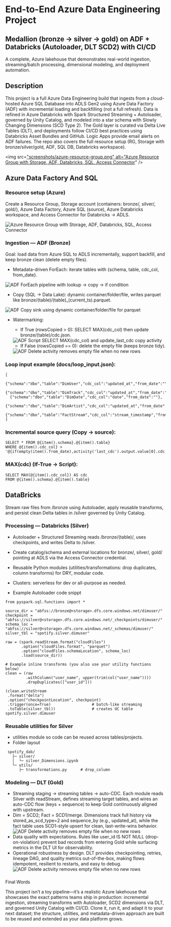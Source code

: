 # End-to-End Azure Data Engineering Project
## Medallion (bronze → silver → gold) on ADF + Databricks (Autoloader, DLT SCD2) with CI/CD

A complete, Azure lakehouse that demonstrates real-world ingestion, streaming/batch processing, dimensional modeling, and deployment automation.

## Description

This project is a full Azure Data Engineering build that ingests from a cloud-hosted Azure SQL Database into ADLS Gen2 using Azure Data Factory (ADF) with incremental loading and backfilling (not a full refresh). Data is refined in Azure Databricks with Spark Structured Streaming + Autoloader, governed by Unity Catalog, and modeled into a star schema with Slowly Changing Dimensions (SCD Type 2). The Gold layer is curated via Delta Live Tables (DLT), and deployments follow CI/CD best practices using Databricks Asset Bundles and GitHub. Logic Apps provide email alerts on ADF failures. The repo also covers the full resource setup (RG, Storage with bronze/silver/gold, ADF, SQL DB, Databricks workspace).

<img src=["screenshots/azure-resource-group.png" alt="Azure Resource Group with Storage, ADF, Databricks, SQL, Access Connector](https://github.com/pninad9/End-to-End-Azure-Databricks-Data-Engineering-Project/blob/master/Screenshot/Reasource%20Group.png?raw=true)" />

## Azure Data Factory And SQL

### Resource setup (Azure)

 Create a Resource Group, Storage account (containers: bronze/, silver/, gold/), Azure Data Factory, Azure SQL (source), Azure Databricks workspace, and Access Connector for Databricks → ADLS.
 
 <img src="screenshots/azure-resource-group.png" alt="Azure Resource Group with Storage, ADF, Databricks, SQL, Access Connector" />

### Ingestion — ADF (Bronze)

Goal: load data from Azure SQL to ADLS incrementally, support backfill, and keep bronze clean (delete empty files).

* Metadata-driven ForEach: iterate tables with {schema, table, cdc_col, from_date}.
<img src="screenshots/adf-foreach.png" alt="ADF ForEach pipeline with lookup → copy → if condition" />

* Copy (SQL → Data Lake): dynamic container/folder/file, writes parquet like bronze/(table)/(table)_(current_ts).parquet.
<img src="screenshots/adf-copy-sink.png" alt="ADF Copy sink using dynamic container/folder/file for parquet" />

* Watermarking:

    * If True (rowsCopied > 0): SELECT MAX(cdc_col) then update bronze/(table)/cdc.json.
    <img src="screenshots/adf-if-true-maxcdc.png" alt="ADF Script SELECT MAX(cdc_col) and update_last_cdc copy activity" />

    * If False (rowsCopied == 0): delete the empty file (keeps bronze tidy).
    <img src="screenshots/adf-if-false-delete.png" alt="ADF Delete activity removes empty file when no new rows" />

### Loop input example (docs/loop_input.json):

```
[
  {"schema":"dbo","table":"DimUser","cdc_col":"updated_at","from_date":""},
  {"schema":"dbo","table":"DimTrack","cdc_col":"updated_at","from_date":""},
  {"schema":"dbo","table":"DimDate","cdc_col":"date","from_date":""},
  {"schema":"dbo","table":"DimArtist","cdc_col":"updated_at","from_date":""},
  {"schema":"dbo","table":"FactStream","cdc_col":"stream_timestamp","from_date":""}
]
```

### Incremental source query (Copy → source):

```
SELECT * FROM @{item().schema}.@{item().table}
WHERE @{item().cdc_col} > '@{if(empty(item().from_date),activity('last_cdc').output.value[0].cdc,item().from_date)}'
```

### MAX(cdc) (If-True → Script):

```
SELECT MAX(@{item().cdc_col}) AS cdc
FROM @{item().schema}.@{item().table}
```

## DataBricks

Stream raw files from /bronze using Autoloader, apply reusable transforms, and persist clean Delta tables in /silver governed by Unity Catalog.

### Processing — Databricks (Silver)

* Autoloader + Structured Streaming reads /bronze/(table)/, uses checkpoints, and writes Delta to /silver. 
* Create catalog/schema and external locations for bronze/, silver/, gold/ pointing at ADLS via the Access Connector credential.
* Reusable Python modules (utilities/transformations: drop duplicates, column transforms) for DRY, modular code.
* Clusters: serverless for dev or all-purpose as needed.

* Example Autoloader code snippt
```
from pyspark.sql.functions import *

source_dir = "abfss://bronze@<storage>.dfs.core.windows.net/dimuser/"
checkpoint = "abfss://silver@<storage>.dfs.core.windows.net/_checkpoints/dimuser/"
schema_loc = "abfss://silver@<storage>.dfs.core.windows.net/_schemas/dimuser/"
silver_tbl = "spotify.silver.dimuser"

raw = (spark.readStream.format("cloudFiles")
       .option("cloudFiles.format", "parquet")
       .option("cloudFiles.schemaLocation", schema_loc)
       .load(source_dir))

# Example inline transforms (you also use your utility functions below)
clean = (raw
         .withColumn("user_name", upper(trim(col("user_name"))))
         .dropDuplicates(["user_id"]))

(clean.writeStream
 .format("delta")
 .option("checkpointLocation", checkpoint)
 .trigger(once=True)                  # batch-like streaming
 .toTable(silver_tbl))                # creates UC table spotify.silver.dimuser
```

### Reusable utilities for Silver
* utilities module so code can be reused across tables/projects.
* Folder layout
```
 spotify_dab/
   ├─ silver/
   │  └─ silver_Dimensions.ipynb
   └─ utils/
      ├─ transformations.py      # drop_column
```

### Modeling — DLT (Gold)

* Streaming staging → streaming tables → auto-CDC.
    Each module reads Silver with readStream, defines streaming target tables, and wires an auto-CDC flow (keys + sequence) to keep Gold continuously aligned with upstream.
* Dim = SCD2; Fact = SCD1/merge.
    Dimensions track full history via stored_as_scd_type=2 and sequence_by (e.g., updated_at), while the fact table uses SCD1-style upsert for clean, last-write-wins behavior.
        <img src="screenshots/adf-if-false-delete.png" alt="ADF Delete activity removes empty file when no new rows" />
* Data quality with expectations.
    Rules like user_id IS NOT NULL (drop-on-violation) prevent bad records from entering Gold while surfacing metrics in the DLT UI for observability.
* Operational robustness by design.
    DLT provides checkpointing, retries, lineage DAG, and quality metrics out-of-the-box, making flows idempotent, resilient to restarts, and easy to debug.
         <img src="screenshots/adf-if-false-delete.png" alt="ADF Delete activity removes empty file when no new rows" />


###
Final Words

This project isn’t a toy pipeline—it’s a realistic Azure lakehouse that showcases the exact patterns teams ship in production: incremental ingestion, streaming transforms with Autoloader, SCD2 dimensions via DLT, and governed Unity Catalog with CI/CD. Clone it, run it, and adapt it to your next dataset; the structure, utilities, and metadata-driven approach are built to be reused and extended as your data platform grows.
